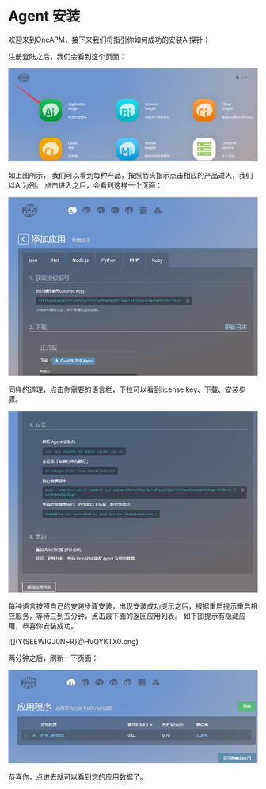 # Agent 安装

欢迎来到OneAPM，接下来我们将指引你如何成功的安装AI探针：

注册登陆之后，我们会看到这个页面：

![](11.png)

如上图所示， 我们可以看到每种产品，按照箭头指示点击相应的产品进入，我们以AI为例。
点击进入之后，会看到这样一个页面：

![](3.png)

同样的道理，点击你需要的语言栏，下拉可以看到license key、下载、安装步骤。

![](4.png)

每种语言按照自己的安装步骤安装，出现安装成功提示之后，根据重启提示重启相应服务，等待三到五分钟，点击最下面的返回应用列表。
如下图提示有隐藏应用，恭喜你安装成功。

![](Y(SEEWIGJ0N~R}@HVQYKTX0.png)

两分钟之后，刷新一下页面：

![](6.png) 
  
  恭喜你，点进去就可以看到您的应用数据了。  